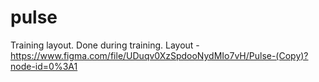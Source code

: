 # pulse
Training layout. Done during training. Layout - https://www.figma.com/file/UDuqv0XzSpdooNydMIo7vH/Pulse-(Copy)?node-id=0%3A1
